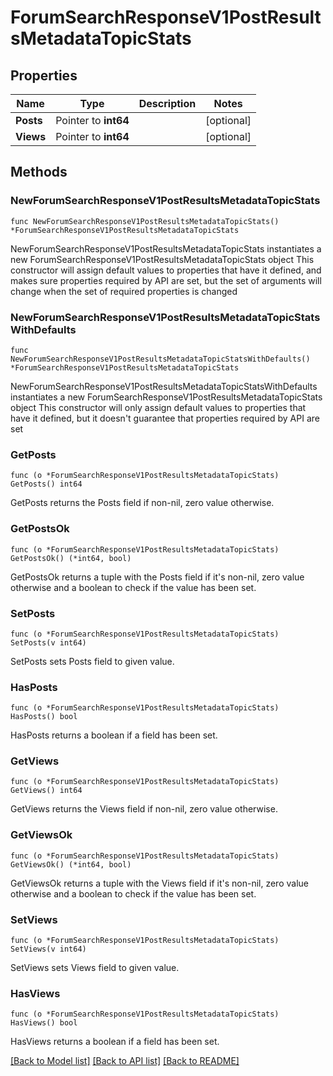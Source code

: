 # ForumSearchResponseV1PostResultsMetadataTopicStats

## Properties

Name | Type | Description | Notes
------------ | ------------- | ------------- | -------------
**Posts** | Pointer to **int64** |  | [optional] 
**Views** | Pointer to **int64** |  | [optional] 

## Methods

### NewForumSearchResponseV1PostResultsMetadataTopicStats

`func NewForumSearchResponseV1PostResultsMetadataTopicStats() *ForumSearchResponseV1PostResultsMetadataTopicStats`

NewForumSearchResponseV1PostResultsMetadataTopicStats instantiates a new ForumSearchResponseV1PostResultsMetadataTopicStats object
This constructor will assign default values to properties that have it defined,
and makes sure properties required by API are set, but the set of arguments
will change when the set of required properties is changed

### NewForumSearchResponseV1PostResultsMetadataTopicStatsWithDefaults

`func NewForumSearchResponseV1PostResultsMetadataTopicStatsWithDefaults() *ForumSearchResponseV1PostResultsMetadataTopicStats`

NewForumSearchResponseV1PostResultsMetadataTopicStatsWithDefaults instantiates a new ForumSearchResponseV1PostResultsMetadataTopicStats object
This constructor will only assign default values to properties that have it defined,
but it doesn't guarantee that properties required by API are set

### GetPosts

`func (o *ForumSearchResponseV1PostResultsMetadataTopicStats) GetPosts() int64`

GetPosts returns the Posts field if non-nil, zero value otherwise.

### GetPostsOk

`func (o *ForumSearchResponseV1PostResultsMetadataTopicStats) GetPostsOk() (*int64, bool)`

GetPostsOk returns a tuple with the Posts field if it's non-nil, zero value otherwise
and a boolean to check if the value has been set.

### SetPosts

`func (o *ForumSearchResponseV1PostResultsMetadataTopicStats) SetPosts(v int64)`

SetPosts sets Posts field to given value.

### HasPosts

`func (o *ForumSearchResponseV1PostResultsMetadataTopicStats) HasPosts() bool`

HasPosts returns a boolean if a field has been set.

### GetViews

`func (o *ForumSearchResponseV1PostResultsMetadataTopicStats) GetViews() int64`

GetViews returns the Views field if non-nil, zero value otherwise.

### GetViewsOk

`func (o *ForumSearchResponseV1PostResultsMetadataTopicStats) GetViewsOk() (*int64, bool)`

GetViewsOk returns a tuple with the Views field if it's non-nil, zero value otherwise
and a boolean to check if the value has been set.

### SetViews

`func (o *ForumSearchResponseV1PostResultsMetadataTopicStats) SetViews(v int64)`

SetViews sets Views field to given value.

### HasViews

`func (o *ForumSearchResponseV1PostResultsMetadataTopicStats) HasViews() bool`

HasViews returns a boolean if a field has been set.


[[Back to Model list]](../README.md#documentation-for-models) [[Back to API list]](../README.md#documentation-for-api-endpoints) [[Back to README]](../README.md)


